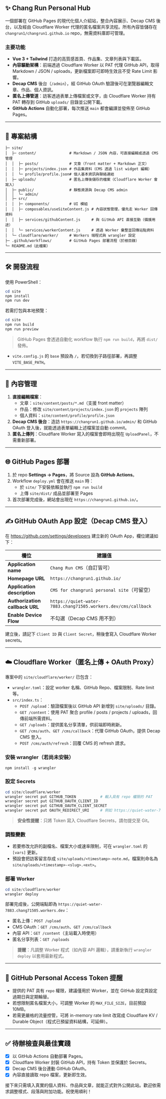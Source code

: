 ## ✨ Chang Run Personal Hub

一個部署在 GitHub Pages 的現代化個人介紹站，整合內容展示、Decap CMS 後台，以及經由 Cloudflare Worker 代理的匿名檔案共享流程。所有內容皆儲存在 `changrun1/changrun1.github.io` repo，無需資料庫即可管理。

### 主要功能

- **Vue 3 + Tailwind** 打造的高質感首頁、作品集、文章列表與下載區。
- **內容驅動架構**：前端透過 Cloudflare Worker 以 PAT 代理 GitHub API，取得 Markdown / JSON / uploads，更新檔案即可即時生效且不受 Rate Limit 影響。
- **Decap CMS** 後台（`/admin`），經 GitHub OAuth 驗證後可在瀏覽器編輯文章、作品、個人資訊。
- **匿名上傳管道**：訪客透過表單上傳檔案或文字，由 Cloudflare Worker 持有 PAT 轉存到 GitHub `uploads/` 目錄並公開下載。
- **GitHub Actions** 自動化部署，每次推送 `main` 都會編譯並發佈至 GitHub Pages。

---

## 📁 專案結構

```
├─ site/
│  ├─ content/               # Markdown / JSON 內容，可直接編輯或透過 CMS 管理
│  │  ├─ posts/              # 文章（front matter + Markdown 正文）
│  │  ├─ projects/index.json # 作品集資料（CMS 透過 list widget 編輯）
│  │  └─ profile/profile.json# 個人基本資訊與聯絡連結
│  ├─ uploads/               # 匿名上傳後儲存的檔案（Cloudflare Worker 會寫入）
│  ├─ public/                # 靜態資源與 Decap CMS admin
│  │  └─ admin/
│  ├─ src/
│  │  ├─ components/         # UI 模組
│  │  ├─ composables/useSiteContent.js # 內容狀態管理，優先走 Worker 回傳資料
│  │  ├─ services/githubContent.js     # 與 GitHub API 直接互動（備援用途）
│  │  └─ services/workerContent.js     # 透過 Worker 彙整並回傳站點資料
│  └─ cloudflare/worker/     # Workers 端程式與 wrangler 設定
├─ .github/workflows/        # GitHub Pages 部署流程（於根目錄）
└─ README.md（此檔案）
```

---

## 🛠️ 開發流程

使用 PowerShell：

```powershell
cd site
npm install
npm run dev
```

若需打包與本地預覽：

```powershell
cd site
npm run build
npm run preview
```

> GitHub Pages 會透過自動化 workflow 執行 `npm run build`，再將 `dist/` 發佈。

- `vite.config.js` 的 `base` 預設為 `/`，若切換到子路徑部署，再調整 `VITE_BASE_PATH`。

---

## 🧩 內容管理

1. **直接編輯檔案**：
	- 文章：`site/content/posts/*.md`（支援 front matter）
	- 作品：修改 `site/content/projects/index.json` 的 `projects` 陣列
	- 個人資料：`site/content/profile/profile.json`
2. **Decap CMS 後台**：造訪 `https://changrun1.github.io/admin/` 和 GitHub OAuth 登入後，就能透過表單編輯上述檔案並自動 commit。
3. **匿名上傳列**：Cloudflare Worker 寫入的檔案會即時出現在 `UploadPanel`，不需重新部署。

---

## 🌐 GitHub Pages 部署

1. 於 repo **Settings → Pages**，將 Source 設為 **GitHub Actions**。
2. Workflow `deploy.yml` 會在推送 `main` 時：
	- 於 `site/` 下安裝依賴並執行 `npm run build`
	- 上傳 `site/dist/` 成品並部署至 Pages
3. 首次部署完成後，網站會出現在 `https://changrun1.github.io/`。

---

## ✍️ GitHub OAuth App 設定（Decap CMS 登入）

在 <https://github.com/settings/developers> 建立新的 OAuth App，欄位建議如下：

| 欄位 | 建議值 |
| --- | --- |
| **Application name** | `Chang Run CMS`（自訂皆可） |
| **Homepage URL** | `https://changrun1.github.io/` |
| **Application description** | `CMS for changrun1 personal site`（可留空） |
| **Authorization callback URL** | `https://quiet-water-7883.chang71505.workers.dev/cms/callback` |
| **Enable Device Flow** | 不勾選（Decap CMS 用不到） |

建立後，請記下 `Client ID` 與 `Client Secret`，稍後會寫入 Cloudflare Worker secrets。

---

## ☁️ Cloudflare Worker（匿名上傳 + OAuth Proxy）

專案中的 `site/cloudflare/worker/` 已包含：

- `wrangler.toml`：設定 worker 名稱、GitHub Repo、檔案限制、Rate limit 等。
- `src/index.ts`：
	- `POST /upload`：驗證檔案後以 GitHub API 新增到 `site/uploads/` 目錄。
	- `GET /content`：使用 PAT 聚合 profile / posts / projects / uploads，回傳前端所需資料。
	- `GET /uploads`：提供匿名分享清單，供前端即時刷新。
	- `GET /cms/auth`、`GET /cms/callback`：代理 GitHub OAuth，提供 Decap CMS 登入。
	- `POST /cms/auth/refresh`：回覆 CMS 的 refresh 請求。

### 安裝 wrangler（若尚未安裝）

```powershell
npm install -g wrangler
```

### 設定 Secrets

```powershell
cd site/cloudflare/worker
wrangler secret put GITHUB_TOKEN           # 輸入具有 repo 權限的 PAT
wrangler secret put GITHUB_OAUTH_CLIENT_ID
wrangler secret put GITHUB_OAUTH_CLIENT_SECRET
wrangler secret put OAUTH_REDIRECT_URI     # 例如 https://quiet-water-7883.chang71505.workers.dev/cms/callback
```

> **安全性提醒**：只將 Token 寫入 Cloudflare Secrets，請勿提交至 Git。

### 調整變數

- 若要修改允許的副檔名、檔案大小或速率限制，可在 `wrangler.toml` 的 `[vars]` 更新。
- 預設會把訪客留言存成 `site/uploads/<timestamp>-note.md`，檔案則命名為 `site/uploads/<timestamp>-<slug>.<ext>`。

### 部署 Worker

```powershell
cd site/cloudflare/worker
wrangler deploy
```

部署完成後，公開端點即為 `https://quiet-water-7883.chang71505.workers.dev`：

- 匿名上傳：`POST /upload`
- CMS OAuth：`GET /cms/auth`、`GET /cms/callback`
- 內容 API：`GET /content`（主站載入時使用）
- 匿名分享列表：`GET /uploads`

> **提醒**：凡調整 Worker 程式（如內容 API 邏輯），請重新執行 `wrangler deploy` 以套用最新程式。

---

## 🔐 GitHub Personal Access Token 提醒

- 提供的 PAT 具有 `repo` 權限，建議僅用於 Worker，並在 GitHub 設定頁設定過期日與定期輪替。
- 若想限制匿名檔案大小，可調整 Worker 的 `MAX_FILE_SIZE`，目前預設 10MB。
- 若需更嚴格的流量控管，可將 in-memory rate limit 改寫成 Cloudflare KV / Durable Object（程式已預留資料結構，可延伸）。

---

## ✅ 待辦檢查與最佳實踐

- [x] 以 GitHub Actions 自動部署 Pages。
- [x] Cloudflare Worker 封裝 GitHub API，持有 Token 並保護於 Secrets。
- [x] Decap CMS 後台連動 GitHub OAuth。
- [x] 內容直接讀取 repo 檔案，更新即生效。

接下來只需填入真實的個人資料、作品與文章，就能正式對外公開此站。歡迎依需求調整樣式、段落與附加功能。祝使用順利！
